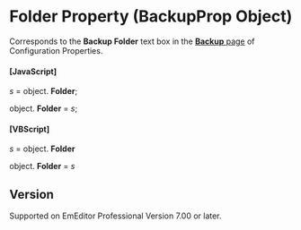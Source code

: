 # Folder Property (BackupProp Object)

Corresponds to the **Backup Folder** text box in the
[**Backup** page](../../dlg/properties/backup/index) of Configuration Properties.

#### \[JavaScript\]

_s_ = object. **Folder**;

object. **Folder** = _s_;

#### \[VBScript\]

_s_ = object. **Folder**

object. **Folder** = _s_

## Version

Supported on EmEditor Professional Version 7.00 or later.
